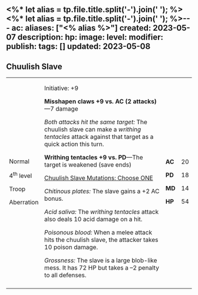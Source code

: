 <%* let alias = tp.file.title.split('-').join(' '); %><%* let alias = tp.file.title.split('-').join(' '); %>---
ac: 
aliases: ["<% alias %>"]
created: 2023-05-07
description: 
hp: 
image: 
level: 
modifier: 
publish: 
tags: []
updated: 2023-05-08
---

## Chuulish Slave

<table>
<colgroup>
<col style="width: 16%" />
<col style="width: 71%" />
<col style="width: 5%" />
<col style="width: 6%" />
</colgroup>
<tbody>
<tr class="odd">
<td><p>Normal</p>
<p>4<sup>th</sup> level</p>
<p>Troop</p>
<p>Aberration</p></td>
<td><p>Initiative: +9</p>
<p><strong>Misshapen claws +9 vs. AC (2 attacks)</strong>—7 damage</p>
<p><em>Both attacks hit the same target:</em> The chuulish slave can
make a <em>writhing tentacles</em> attack against that target as a quick
action this turn.</p>
<p><strong>Writhing tentacles +9 vs. PD</strong>—The target is weakened
(save ends)</p>
<p><u>Chuulish Slave Mutations: Choose ONE</u></p>
<p><em>Chitinous plates:</em> The slave gains a +2 AC bonus.</p>
<p><em>Acid saliva:</em> The <em>writhing tentacles</em> attack also
deals 10 acid damage on a hit.</p>
<p><em>Poisonous blood:</em> When a melee attack hits the chuulish
slave, the attacker takes 10 poison damage.</p>
<p><em>Grossness:</em> The slave is a large blob-like mess. It has 72 HP
but takes a –2 penalty to all defenses.</p></td>
<td><p><strong>AC</strong></p>
<p><strong>PD</strong></p>
<p><strong>MD</strong></p>
<p><strong>HP</strong></p></td>
<td><p>20</p>
<p>18</p>
<p>14</p>
<p>54</p></td>
</tr>
<tr class="even">
<td></td>
<td></td>
<td></td>
<td></td>
</tr>
</tbody>
</table>

